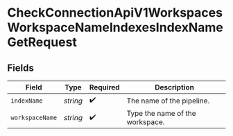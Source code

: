 # CheckConnectionApiV1WorkspacesWorkspaceNameIndexesIndexNameGetRequest


## Fields

| Field                           | Type                            | Required                        | Description                     |
| ------------------------------- | ------------------------------- | ------------------------------- | ------------------------------- |
| `indexName`                     | *string*                        | :heavy_check_mark:              | The name of the pipeline.       |
| `workspaceName`                 | *string*                        | :heavy_check_mark:              | Type the name of the workspace. |